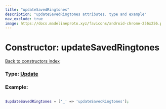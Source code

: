 ```yaml
---
title: "updateSavedRingtones"
description: "updateSavedRingtones attributes, type and example"
nav_exclude: true
image: https://docs.madelineproto.xyz/favicons/android-chrome-256x256.png
---
```

# Constructor: updateSavedRingtones  
[Back to constructors index](/API_docs/constructors/index.html)






### Type: [Update](/API_docs/types/Update.html)


### Example:

```php

$updateSavedRingtones = ['_' => 'updateSavedRingtones'];
```  
